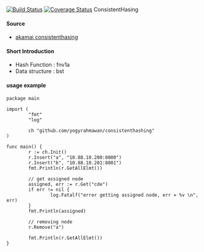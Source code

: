 [![Build Status](https://travis-ci.com/yogyrahmawan/consistenthashing.png)](https://travis-ci.com/yogyrahmawan/consistenthashing) [![Coverage Status](https://coveralls.io/repos/github/yogyrahmawan/consistenthashing/badge.svg?branch=master)](https://coveralls.io/github/yogyrahmawan/consistenthashing?branch=master)
ConsistentHasing 

#### Source 
* [akamai consistenthasing](https://www.akamai.com/es/es/multimedia/documents/technical-publication/consistent-hashing-and-random-trees-distributed-caching-protocols-for-relieving-hot-spots-on-the-world-wide-web-technical-publication.pdf)

#### Short Introduction 
* Hash Function : fnv1a  
* Data structure : bst 

#### usage example
```
package main
  
import (
        "fmt"
        "log"

        ch "github.com/yogyrahmawan/consistenthashing"
)

func main() {
        r := ch.Init()
        r.Insert("a", "10.88.10.200:8000")
        r.Insert("b", "10.88.10.201:8001")
        fmt.Println(r.GetAllElmt())

        // get assigned node
        assigned, err := r.Get("cde")
        if err != nil {
                log.Fatalf("error getting assigned node, err = %v \n", err)
        }
        fmt.Println(assigned)

        // removing node
        r.Remove("a")

        fmt.Println(r.GetAllElmt())
}
```